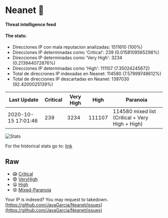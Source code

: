 # Neanet :hocho:
#### Threat intelligence feed
#### The stats:

- Direcciones IP con mala reputacion analizadas: 1511610 (100%)
- Direcciones IP determinadas como 'Critical':  239 (0.0158109565298%)
- Direcciones IP determinadas como 'Very High':  3234 (0.213944072876%)
- Direcciones IP determinadas como 'High':  111107 (7.35024245672)
- Total de direcciones IP indexadas en Neanet:  114580 (7.57999748612%)
- Total de direcciones IP descartadas en Neanet:  1397030 (92.4200025139%)

| Last Update | Critical | Very High | High | Paranoia |
| --- | --- | --- | --- | --- |
| 2020-10-15 17:01:46 | 239 | 3234 | 111107 | 114580 mixed list (Critical + Very High + High)|

![Stats](https://docs.google.com/spreadsheets/d/e/2PACX-1vSnaNMIXVabIpDJjufMlzH7poXnshF3mgd8Is1g9ytUEzVsP5my4Trn8f-xkoLLQ38xpL3HtmUexLo6/pubchart?oid=501124687&format=image)

For the historical stats go to: [link](/stats.csv)
## Raw
- :scream: [Critical](https://raw.githubusercontent.com/JavaGarcia/Neanet/master/blacklists/neanet_critical.txt)
- :fearful: [VeryHigh](https://raw.githubusercontent.com/JavaGarcia/Neanet/master/blacklists/neanet_veryHigh.txtt)
- :frowning: [High](https://raw.githubusercontent.com/JavaGarcia/Neanet/master/blacklists/neanet_high.txt)
- :dizzy_face: [Mixed-Paranoia](https://raw.githubusercontent.com/JavaGarcia/Neanet/master/blacklists/neanet_all.txt)


Your IP is indexed? You may request to takedown. [https://github.com/JavaGarcia/Neanet/issues](https://github.com/JavaGarcia/Neanet/issues)




















































































































































































































































































































































































































































































































































































































































































































































































































































































































































































































































































































































































































































































































































































































































































